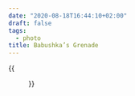 ```yaml
---
date: "2020-08-18T16:44:10+02:00"
draft: false
tags:
  - photo
title: Babushka’s Grenade
---
```


{{<figure alt="Babushka’s Grenade" src="/images/2020-08-18-Babushka’s-grenade.jpg" width="1280">}}
